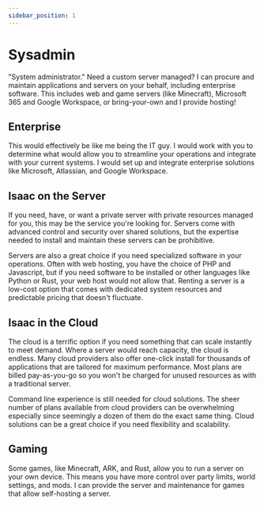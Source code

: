 ```yaml
---
sidebar_position: 1
---
```

# Sysadmin
"System administrator." Need a custom server managed? I can procure and maintain applications and servers on your behalf, including enterprise software. This includes web and game servers (like Minecraft), Microsoft 365 and Google Workspace, or bring-your-own and I provide hosting!

## Enterprise
This would effectively be like me being the IT guy. I would work with you to determine what would allow you to streamline your operations and integrate with your current systems. I would set up and integrate enterprise solutions like Microsoft, Atlassian, and Google Workspace.

## Isaac on the Server
If you need, have, or want a private server with private resources managed for you, this may be the service you're looking for. Servers come with advanced control and security over shared solutions, but the expertise needed to install and maintain these servers can be prohibitive.

Servers are also a great choice if you need specialized software in your operations. Often with web hosting, you have the choice of PHP and Javascript, but if you need software to be installed or other languages like Python or Rust, your web host would not allow that. Renting a server is a low-cost option that comes with dedicated system resources and predictable pricing that doesn't fluctuate.

## Isaac in the Cloud
The cloud is a terrific option if you need something that can scale instantly to meet demand. Where a server would reach capacity, the cloud is endless. Many cloud providers also offer one-click install for thousands of applications that are tailored for maximum performance. Most plans are billed pay-as-you-go so you won't be charged for unused resources as with a traditional server.

Command line experience is still needed for cloud solutions. The sheer number of plans available from cloud providers can be overwhelming especially since seemingly a dozen of them do the exact same thing. Cloud solutions can be a great choice if you need flexibility and scalability.

## Gaming
Some games, like Minecraft, ARK, and Rust, allow you to run a server on your own device. This means you have more control over party limits, world settings, and mods. I can provide the server and maintenance for games that allow self-hosting a server.
